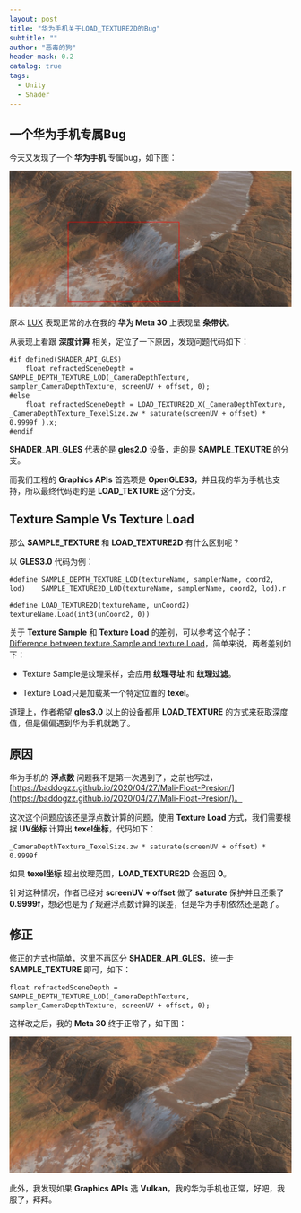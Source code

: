 ```yaml
---
layout: post
title: "华为手机关于LOAD_TEXTURE2D的Bug"
subtitle: ""
author: "恶毒的狗"
header-mask: 0.2
catalog: true
tags:
  - Unity
  - Shader
---
```


## 一个华为手机专属Bug

今天又发现了一个 **华为手机** 专属bug，如下图：

![](/img/hw-loadx-bug/screenshot1.jpg)

原本 [LUX](https://assetstore.unity.com/packages/vfx/shaders/lux-urp-essentials-150355?aid=1101l85Tr) 表现正常的水在我的 **华为 Meta 30** 上表现呈 **条带状**。

从表现上看跟 **深度计算** 相关，定位了一下原因，发现问题代码如下：

```
#if defined(SHADER_API_GLES)
    float refractedSceneDepth = SAMPLE_DEPTH_TEXTURE_LOD(_CameraDepthTexture, sampler_CameraDepthTexture, screenUV + offset, 0);
#else
    float refractedSceneDepth = LOAD_TEXTURE2D_X(_CameraDepthTexture, _CameraDepthTexture_TexelSize.zw * saturate(screenUV + offset) * 0.9999f ).x;
#endif
```

**SHADER_API_GLES** 代表的是 **gles2.0** 设备，走的是 **SAMPLE_TEXUTRE** 的分支。

而我们工程的 **Graphics APIs** 首选项是 **OpenGLES3**，并且我的华为手机也支持，所以最终代码走的是 **LOAD_TEXTURE** 这个分支。

## Texture Sample Vs Texture Load

那么 **SAMPLE_TEXTURE** 和 **LOAD_TEXTURE2D** 有什么区别呢？

以 **GLES3.0** 代码为例：

```
#define SAMPLE_DEPTH_TEXTURE_LOD(textureName, samplerName, coord2, lod)    SAMPLE_TEXTURE2D_LOD(textureName, samplerName, coord2, lod).r
```

```
#define LOAD_TEXTURE2D(textureName, unCoord2)    textureName.Load(int3(unCoord2, 0))
```

关于 **Texture Sample** 和 **Texture Load** 的差别，可以参考这个帖子：[Difference between texture.Sample and texture.Load](https://gamedev.stackexchange.com/questions/65845/difference-between-texture-load-and-texture-sample-methods-in-directx/65853)，简单来说，两者差别如下：

+ Texture Sample是纹理采样，会应用 **纹理寻址** 和 **纹理过滤**。

+ Texture Load只是加载某一个特定位置的 **texel**。

道理上，作者希望 **gles3.0** 以上的设备都用 **LOAD_TEXTURE** 的方式来获取深度值，但是偏偏遇到华为手机就跪了。

## 原因

华为手机的 **浮点数** 问题我不是第一次遇到了，之前也写过，[https://baddogzz.github.io/2020/04/27/Mali-Float-Presion/](https://baddogzz.github.io/2020/04/27/Mali-Float-Presion/)。

这次这个问题应该还是浮点数计算的问题，使用 **Texture Load** 方式，我们需要根据 **UV坐标** 计算出 **texel坐标**，代码如下：

```
_CameraDepthTexture_TexelSize.zw * saturate(screenUV + offset) * 0.9999f
```

如果 **texel坐标** 超出纹理范围，**LOAD_TEXTURE2D** 会返回 **0**。

针对这种情况，作者已经对 **screenUV + offset** 做了 **saturate** 保护并且还乘了 **0.9999f**，想必也是为了规避浮点数计算的误差，但是华为手机依然还是跪了。

## 修正

修正的方式也简单，这里不再区分 **SHADER_API_GLES**，统一走 **SAMPLE_TEXTURE** 即可，如下：

```
float refractedSceneDepth = SAMPLE_DEPTH_TEXTURE_LOD(_CameraDepthTexture, sampler_CameraDepthTexture, screenUV + offset, 0);
```

这样改之后，我的 **Meta 30** 终于正常了，如下图：

![](/img/hw-loadx-bug/screenshot2.jpg)

此外，我发现如果 **Graphics APIs** 选 **Vulkan**，我的华为手机也正常，好吧，我服了，拜拜。



























































































































































































































































